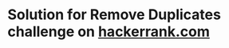 # Solution for Remove Duplicates challenge on [hackerrank.com](https://www.hackerrank.com/challenges/remove-duplicates)